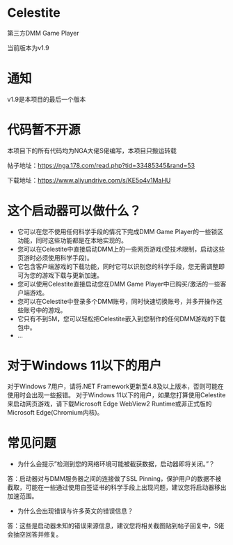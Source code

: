 # Celestite
第三方DMM Game Player

当前版本为v1.9

# 通知
v1.9是本项目的最后一个版本

# 代码暂不开源
本项目下的所有代码均为NGA大佬S佬编写，本项目只搬运转载

帖子地址：https://nga.178.com/read.php?tid=33485345&rand=53

下载地址：https://www.aliyundrive.com/s/KE5o4v1MaHU

# 这个启动器可以做什么？
- 它可以在您不使用任何科学手段的情况下完成DMM Game Player的一些锁区功能，同时这些功能都是在本地实现的。
- 您可以在Celestite中直接启动DMM上的一些网页游戏(受技术限制，启动这些页游时必须使用科学手段)。
- 它包含客户端游戏的下载功能，同时它可以识别您的科学手段，您无需调整即可为您的游戏下载与更新加速。
- 您可以使用Celestite直接启动您在DMM Game Player中已购买/激活的一些客户端游戏。
- 您可以在Celestite中登录多个DMM账号，同时快速切换账号，并多开操作这些账号中的游戏。
- 它只有不到5M，您可以轻松把Celestite嵌入到您制作的任何DMM游戏的下载包中。
- ...

# 对于Windows 11以下的用户
对于Windows 7用户，请将.NET Framework更新至4.8及以上版本，否则可能在使用时会出现一些报错。
对于Windows 11以下的用户，如果您打算使用Celestite来启动网页游戏，请下载Microsoft Edge WebView2 Runtime或非正式版的Microsoft Edge(Chromium内核)。

# 常见问题
- 为什么会提示”检测到您的网络环境可能被截获数据，启动器即将关闭。”？

答：启动器对与DMM服务器之间的连接做了SSL Pinning，保护用户的数据不被截取，可能在一些通过使用自签证书的科学手段上出现问题，建议您将启动器移出加速范围。

- 为什么会出现错误与许多英文的错误信息？

答：这些是启动器未知的错误来源信息，建议您将相关截图贴到帖子回复中，S佬会抽空回答并修复。
